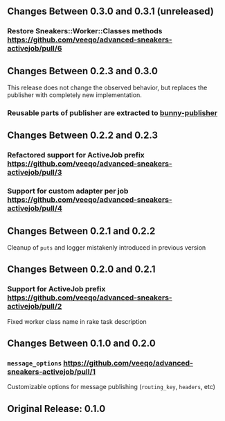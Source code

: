 ## Changes Between 0.3.0 and 0.3.1 (unreleased)

### Restore Sneakers::Worker::Classes methods https://github.com/veeqo/advanced-sneakers-activejob/pull/6

## Changes Between 0.2.3 and 0.3.0

This release does not change the observed behavior, but replaces the publisher with completely new implementation.

### Reusable parts of publisher are extracted to [bunny-publisher](https://github.com/veeqo/bunny-publisher)

## Changes Between 0.2.2 and 0.2.3

### Refactored support for ActiveJob prefix https://github.com/veeqo/advanced-sneakers-activejob/pull/3
### Support for custom adapter per job https://github.com/veeqo/advanced-sneakers-activejob/pull/4

## Changes Between 0.2.1 and 0.2.2

Cleanup of `puts` and logger mistakenly introduced in previous version

## Changes Between 0.2.0 and 0.2.1

### Support for ActiveJob prefix https://github.com/veeqo/advanced-sneakers-activejob/pull/2

Fixed worker class name in rake task description

## Changes Between 0.1.0 and 0.2.0

### `message_options` https://github.com/veeqo/advanced-sneakers-activejob/pull/1

Customizable options for message publishing (`routing_key`, `headers`, etc)

## Original Release: 0.1.0
